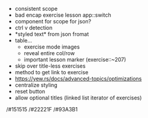 * consistent scope
* bad encap exercise lesson app::switch
* component for scope for json?
* ctrl v detection
* \*styled text\* from json fromat
* table...
    * exercise mode images
    * reveal entire col/row
    * important lesson marker (exercise::~207)
* skip over title-less exercises
* method to get link to exercise
* https://yew.rs/docs/advanced-topics/optimizations
* centralize styling
* reset button
* allow optional titles (linked list iterator of exercises)

/#151515
/#22221F
/#93A3B1